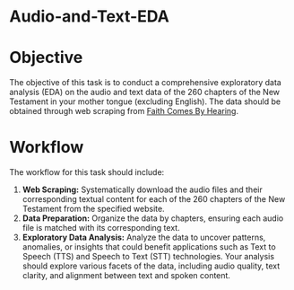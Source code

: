 # Audio-and-Text-EDA

# Objective
The objective of this task is to conduct a comprehensive exploratory data analysis (EDA) on the audio and text data of the 260 chapters of the New Testament in your mother tongue (excluding English). The data should be obtained through web scraping from [Faith Comes By Hearing](https://www.faithcomesbyhearing.com/).

# Workflow
The workflow for this task should include:
1. **Web Scraping:** Systematically download the audio files and their corresponding textual content for each of the 260 chapters of the New Testament from the specified website.
2. **Data Preparation:** Organize the data by chapters, ensuring each audio file is matched with its corresponding text.
3. **Exploratory Data Analysis:** Analyze the data to uncover patterns, anomalies, or insights that could benefit applications such as Text to Speech (TTS) and Speech to Text (STT) technologies. Your analysis should explore various facets of the data, including audio quality, text clarity, and alignment between text and spoken content.
